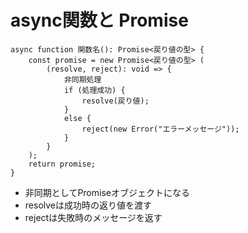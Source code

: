 # async関数と Promise

```
async function 関数名(): Promise<戻り値の型> {
    const promise = new Promise<戻り値の型> (
        (resolve, reject): void => {
            非同期処理
            if (処理成功) {
                resolve(戻り値);
            }
            else {
                reject(new Error("エラーメッセージ"));
            }
        }
    );
    return promise;
}
```

- 非同期としてPromiseオブジェクトになる
- resolveは成功時の返り値を渡す
- rejectは失敗時のメッセージを返す